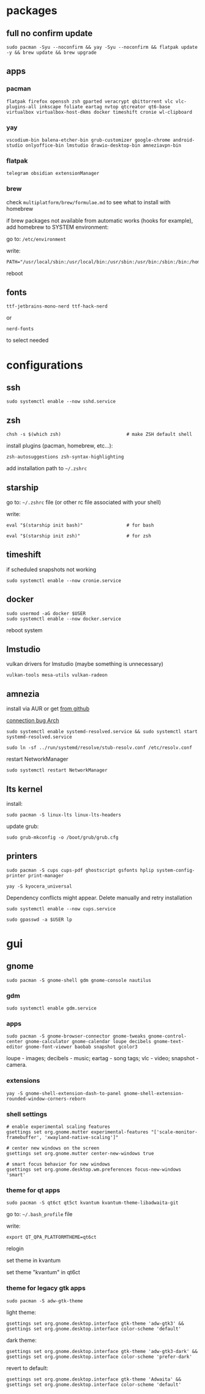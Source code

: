 # packages

## full no confirm update
```
sudo pacman -Syu --noconfirm && yay -Syu --noconfirm && flatpak update -y && brew update && brew upgrade
```

## apps

### pacman
```
flatpak firefox openssh zsh gparted veracrypt qbittorrent vlc vlc-plugins-all inkscape foliate eartag nvtop qtcreator qt6-base virtualbox virtualbox-host-dkms docker timeshift cronie wl-clipboard
```

### yay
```
vscodium-bin balena-etcher-bin grub-customizer google-chrome android-studio onlyoffice-bin lmstudio drawio-desktop-bin amneziavpn-bin
```

### flatpak
```
telegram obsidian extensionManager
```

### brew
check `multiplatform/brew/formulae.md` to see what to install with homebrew

if brew packages not available from automatic works (hooks for example), add homebrew to SYSTEM environment:

go to: `/etc/environment`

write:
```
PATH="/usr/local/sbin:/usr/local/bin:/usr/sbin:/usr/bin:/sbin:/bin:/home/linuxbrew/.linuxbrew/bin"
```

reboot

## fonts
```
ttf-jetbrains-mono-nerd ttf-hack-nerd
```
or
```
nerd-fonts 
```

to select needed


# configurations

## ssh
```
sudo systemctl enable --now sshd.service
```

## zsh
```
chsh -s $(which zsh)                        # make ZSH default shell
```

install plugins (pacman, homebrew, etc...):
```
zsh-autosuggestions zsh-syntax-highlighting
```

add installation path to `~/.zshrc`


## starship
go to: `~/.zshrc` file (or other rc file associated with your shell)

write:
```
eval "$(starship init bash)"                # for bash
```

```
eval "$(starship init zsh)"                 # for zsh
```

## timeshift
if scheduled snapshots not working
```
sudo systemctl enable --now cronie.service
```

## docker
```
sudo usermod -aG docker $USER
sudo systemctl enable --now docker.service
```

reboot system


## lmstudio
vulkan drivers for lmstudio (maybe something is unnecessary)
```
vulkan-tools mesa-utils vulkan-radeon
```

## amnezia

install via AUR or get [from github](https://github.com/amnezia-vpn/amnezia-client/releases)

[connection bug Arch](https://github.com/amnezia-vpn/amnezia-client/issues/792#issuecomment-2508097498)

```
sudo systemctl enable systemd-resolved.service && sudo systemctl start systemd-resolved.service
```

```
sudo ln -sf ../run/systemd/resolve/stub-resolv.conf /etc/resolv.conf
```

restart NetworkManager
```
sudo systemctl restart NetworkManager
```


## lts kernel
install:
```
sudo pacman -S linux-lts linux-lts-headers
```

update grub:
```
sudo grub-mkconfig -o /boot/grub/grub.cfg
```


## printers

```
sudo pacman -S cups cups-pdf ghostscript gsfonts hplip system-config-printer print-manager
```

```
yay -S kyocera_universal 
```
Dependency conflicts might appear. Delete manually and retry installation

```
sudo systemctl enable --now cups.service
```

```
sudo gpasswd -a $USER lp
```


# gui

## gnome

```
sudo pacman -S gnome-shell gdm gnome-console nautilus
```

### gdm
```
sudo systemctl enable gdm.service
```  

### apps

```
sudo pacman -S gnome-browser-connector gnome-tweaks gnome-control-center gnome-calculator gnome-calendar loupe decibels gnome-text-editor gnome-font-viewer baobab snapshot gcolor3
```

loupe - images;
decibels - music;
eartag - song tags;
vlc - video;
snapshot - camera.

### extensions
```
yay -S gnome-shell-extension-dash-to-panel gnome-shell-extension-rounded-window-corners-reborn
```

### shell settings
```
# enable experimental scaling features
gsettings set org.gnome.mutter experimental-features "['scale-monitor-framebuffer', 'xwayland-native-scaling']"

# center new windows on the screen
gsettings set org.gnome.mutter center-new-windows true

# smart focus behavior for new windows
gsettings set org.gnome.desktop.wm.preferences focus-new-windows 'smart'
```

### theme for qt apps
```
sudo pacman -S qt6ct qt5ct kvantum kvantum-theme-libadwaita-git
```

go to: `~/.bash_profile` file

write:
```
export QT_QPA_PLATFORMTHEME=qt6ct
```

relogin

set theme in kvantum

set theme "kvantum" in qt6ct

### theme for legacy gtk apps
```
sudo pacman -S adw-gtk-theme
```

light theme:
```
gsettings set org.gnome.desktop.interface gtk-theme 'adw-gtk3' && gsettings set org.gnome.desktop.interface color-scheme 'default'
```

dark theme:
```
gsettings set org.gnome.desktop.interface gtk-theme 'adw-gtk3-dark' && gsettings set org.gnome.desktop.interface color-scheme 'prefer-dark'
```

revert to default:
```
gsettings set org.gnome.desktop.interface gtk-theme 'Adwaita' && gsettings set org.gnome.desktop.interface color-scheme 'default'
```